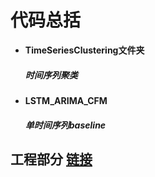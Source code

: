 # 代码总括

- **TimeSeriesClustering文件夹**
   ##### 时间序列聚类

- **LSTM_ARIMA_CFM**
   ##### 单时间序列baseline


## 工程部分 [链接](https://github.com/GitZWH-hub/LabProject/tree/master/Project)